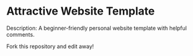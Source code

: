 # Attractive Website Template

Description: A beginner-friendly personal website template with helpful comments.

Fork this repository and edit away!

